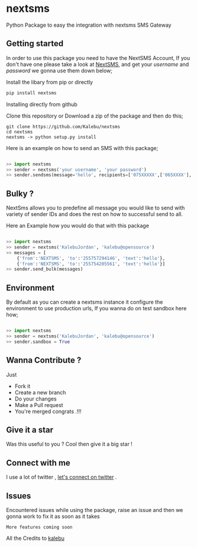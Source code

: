 # nextsms
Python Package to easy the integration with nextsms SMS Gateway

Getting started 
---------------

In order to use this package you need to have the NextSMS Account, If you don't have one please take a look at [NextSMS](https://nextsms.co.tz), and get your *username* and *password* we gonna use them down below;

Install the libary from pip or directly

```bash
pip install nextsms
```

Installing directly from github

Clone this repository or Download a zip of the package  and then do this;

```
git clone https://github.com/Kalebu/nextsms
cd nextsms 
nextsms -> python setup.py install 
```

Here is an example on how to send an SMS with this package;

```python

>> import nextsms
>> sender = nextsms('your username', 'your password')
>> sender.sendsms(message='hello', recipients=['075XXXXX',['065XXXX'], sender_id="NEXTSMS")

```

Bulky ?
-------
NextSms allows you to predefine all message you would like to send with variety of sender IDs and does the rest on how to successful send to all.

Here an Example how you would do that with this package

```python

>> import nextsms
>> sender = nextsms('KalebuJordan', 'kalebu@opensource') 
>> messages = [
    {'from':'NEXTSMS', 'to':'255757294146', 'text':'hello'},
    {'from':'NEXTSMS', 'to':'255754205561', 'text':'hello'}]           
>> sender.send_bulk(messages)

```

Environment 
-----------

By default as you can create a nextsms instance it configure the environment to use production urls, If you wanna do on test sandbox here how;

```python

>> import nextsms
>> sender = nextsms('KalebuJordan', 'kalebu@opensource')
>> sender.sandbox = True 

```

Wanna Contribute ?
------------------
Just 
- Fork it 
- Create a new branch 
- Do your changes 
- Make a Pull request
- You're merged congrats .!!!


Give it a star 
--------------

Was this useful to you ? Cool then give it a big star !


Connect with me 
---------------

I use a lot of twitter , [let's connect on twitter](twitter.com/j_kalebu) .


Issues 
------

Encountered issues while using the package, raise an issue and then we gonna work to fix it as soon as it takes

```
More features coming soon
```

All the Credits to [kalebu](github.com/kalebu)